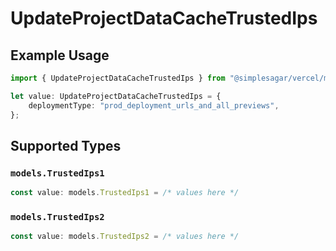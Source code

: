 # UpdateProjectDataCacheTrustedIps

## Example Usage

```typescript
import { UpdateProjectDataCacheTrustedIps } from "@simplesagar/vercel/models/updateprojectdatacacheop.js";

let value: UpdateProjectDataCacheTrustedIps = {
    deploymentType: "prod_deployment_urls_and_all_previews",
};
```

## Supported Types

### `models.TrustedIps1`

```typescript
const value: models.TrustedIps1 = /* values here */
```

### `models.TrustedIps2`

```typescript
const value: models.TrustedIps2 = /* values here */
```

